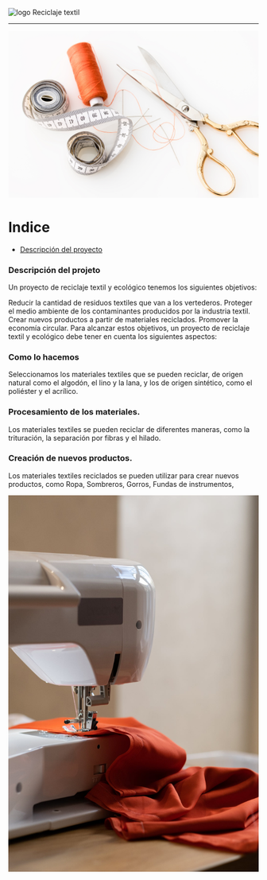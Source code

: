 ![logo Reciclaje textil]()

<hr>

<p align="center">
   <img src="https://github.com/DiegoPM90/proyecto/blob/main/img/foto%20portada%202.jpg" #vitrinedev/>
</p>

# Indice 

- [Descripción del proyecto](#descripción-del-projeto)


### Descripción del projeto 

<p align="justify">
 Un proyecto de reciclaje textil y ecológico tenemos los siguientes objetivos:

Reducir la cantidad de residuos textiles que van a los vertederos.
Proteger el medio ambiente de los contaminantes producidos por la industria textil.
Crear nuevos productos a partir de materiales reciclados.
Promover la economía circular.
Para alcanzar estos objetivos, un proyecto de reciclaje textil y ecológico debe tener en cuenta los siguientes aspectos:

### Como lo hacemos 

Seleccionamos los materiales textiles que se pueden reciclar, de origen natural como el algodón, el lino y la lana, y los de origen sintético, como el poliéster y el acrílico. 

### Procesamiento de los materiales. 
Los materiales textiles se pueden reciclar de diferentes maneras, como la trituración, la separación por fibras y el hilado.

### Creación de nuevos productos. 

Los materiales textiles reciclados se pueden utilizar para crear nuevos productos, como Ropa, Sombreros, Gorros, Fundas de instrumentos, 


<p align="center">
   <img src="https://github.com/DiegoPM90/proyecto/blob/main/img/foto%20seccion3.jpeg" #vitrinedev/>
</p>



